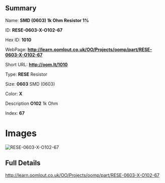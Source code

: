 

## Summary
 
Name: __SMD (0603) 1k Ohm Resistor 1%__

ID: __RESE-0603-X-O102-67__

Hex ID: __1010__

WebPage: __http://learn.oomlout.co.uk/OO/Projects/oomp/part/RESE-0603-X-O102-67__

Short URL: __http://oom.lt/1010__


Type: __RESE__ Resistor 

Size: __0603__ SMD (0603) 

Color: __X__  

Description __O102__ 1k Ohm 

Index: __67__


# Images
![RESE-0603-X-O102-67](http://oomlout.com/oomp-gen/parts/RESE-0603-X-O102-67/RESE-0603-X-O102-67_420.jpg)



## Full Details

 http://learn.oomlout.co.uk/OO/Projects/oomp/part/RESE-0603-X-O102-67














